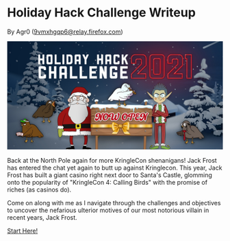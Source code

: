 # Holiday Hack Challenge Writeup
By Agr0 (9vmxhgqp6@relay.firefox.com)

![KringleCon 4: Calling Birds](img/hhc_logo.jpg)

Back at the North Pole again for more KringleCon shenanigans! Jack Frost has entered the chat yet again to butt up against Kringlecon. This year, Jack Frost has built a giant casino right next door to Santa's Castle, glomming onto the popularity of "KringleCon 4: Calling Birds" with the promise of riches (as casinos do).

Come on along with me as I navigate through the challenges and objectives to uncover the nefarious ulterior motives of our most notorious villain in recent years, Jack Frost. 

[Start Here!](start.md)